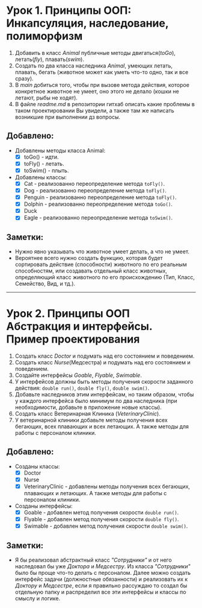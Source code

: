 # Урок 1. Принципы ООП: Инкапсуляция, наследование, полиморфизм

1. Добавить в класс *Animal* публичные методы двигаться(*toGo*), летать(*fly*), плавать(*swim*).
2. Создать по два класса наследника *Animal*, умеющих летать, плавать, бегать (животное может как уметь что-то одно, так и все сразу).
3. В *main* добиться того, чтобы при вызове метода действия, которое конкретное животное не умеет, оно этого не делало (кошки не летают, рыбы не ходят).
4. В файле *readme.md* в репозитории гитхаб описать какие проблемы в таком проектировании Вы увидели, а также там же написать возникшие при выполнении дз вопросы.

## Добавлено:
* Добавлены методы класса Animal:
  - [x] toGo() - идти.
  - [x] toFly() - летать.
  - [x] toSwim() - плыть.
* Добавлены классы:
  - [x] Cat - реализованно переопределение метода `toFly()`.
  - [x] Dog - реализованно переопределение метода `toFly()`.
  - [x] Penguin - реализованно переопределение метода `toFly()`.
  - [x] Dolphin - реализованно переопределение метода `toGo()`.
  - [x] Duck
  - [x] Eagle - реализованно переопределение метода `toSwim()`.

## Заметки:
* Нужно явно указывать что животное умеет делать, а что не умеет.
* Вероятнее всего нужно создать функцию, которая будет сортировать действие (способности) животного по его реальным способностям, 
или создавать отдельный класс животных, определяющий класс животного по его происхождению (Тип, Класс, Семейство, Вид, и тд.).
---

# Урок 2. Принципы ООП Абстракция и интерфейсы. Пример проектирования

1. Создать класс *Doctor* и подумать над его состоянием и поведением.
2. Создать класс *Nurse*(Медсестра) и подумать над его состоянием и поведением.
3. Создайте интерфейсы *Goable*, *Flyable*, *Swimable*.
4. У интерфейсов должны быть методы получения скорости заданного действия: `double run()`, `double fly()`, `double swim()`.
5. Добавьте наследников этим интерфейсам, но таким образом, чтобы у каждого интерфейса было минимум по два наследника (при необходимости, добавьте в приложение новые классы).
6. Создать класс Ветеринарная Клиника (*VeterinaryClinic*).
7. У ветеринарной клиники добавьте методы получения всех бегающих, всех плавающих и всех летающих. А также методы для работы с персоналом клиники.

## Добавлено:
* Созданы классы: 
  - [x] Doctor
  - [x] Nurse
  - [x] VeterinaryClinic - добавлены методы получения всех бегающих, плавающих и летающих. А также методы для работы с персоналом клиники.
* Созданы интерфейсы:
  - [x] Goable - добавлен метод получения скорости `double run()`.
  - [x] Flyable - добавлен метод получения скорости `double fly()`.
  - [x] Swimable - добавлен метод получения скорости `double swim()`.

## Заметки:
* Я бы реализовал абстрактный класс *"Cотрудники"* и от него наследовал бы уже *Доктора* и *Медсестру*. Из класса *"Сотрудники"* было бы проще что-то делать с персоналом. Далее можно создать интерфейс задачи (должностные обязанности) и реализовать их к *Доктору* и *Медсестре*, если я правильно рассуждаю то создал бы отдельную папку и распределил все эти интерфейсы и классы по смыслу и логике.